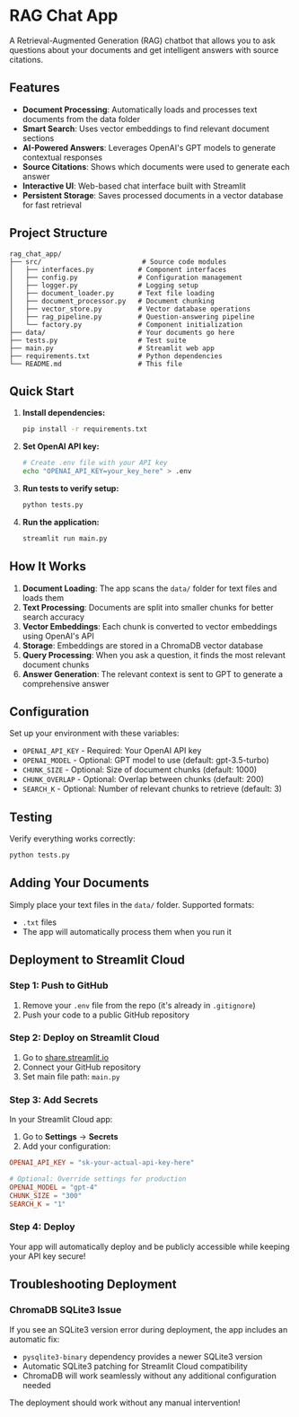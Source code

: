 # RAG Chat App

A Retrieval-Augmented Generation (RAG) chatbot that allows you to ask questions about your documents and get intelligent answers with source citations.

## Features
- **Document Processing**: Automatically loads and processes text documents from the data folder
- **Smart Search**: Uses vector embeddings to find relevant document sections
- **AI-Powered Answers**: Leverages OpenAI's GPT models to generate contextual responses
- **Source Citations**: Shows which documents were used to generate each answer
- **Interactive UI**: Web-based chat interface built with Streamlit
- **Persistent Storage**: Saves processed documents in a vector database for fast retrieval

## Project Structure

```
rag_chat_app/
├── src/                         # Source code modules
│   ├── interfaces.py           # Component interfaces
│   ├── config.py               # Configuration management
│   ├── logger.py               # Logging setup
│   ├── document_loader.py      # Text file loading
│   ├── document_processor.py   # Document chunking
│   ├── vector_store.py         # Vector database operations
│   ├── rag_pipeline.py         # Question-answering pipeline
│   └── factory.py              # Component initialization
├── data/                       # Your documents go here
├── tests.py                    # Test suite
├── main.py                     # Streamlit web app
├── requirements.txt            # Python dependencies
└── README.md                   # This file
```

## Quick Start

1. **Install dependencies:**
   ```bash
   pip install -r requirements.txt
   ```

2. **Set OpenAI API key:**
   ```bash
   # Create .env file with your API key
   echo "OPENAI_API_KEY=your_key_here" > .env
   ```

3. **Run tests to verify setup:**
   ```bash
   python tests.py
   ```

4. **Run the application:**
   ```bash
   streamlit run main.py
   ```

## How It Works

1. **Document Loading**: The app scans the `data/` folder for text files and loads them
2. **Text Processing**: Documents are split into smaller chunks for better search accuracy
3. **Vector Embeddings**: Each chunk is converted to vector embeddings using OpenAI's API
4. **Storage**: Embeddings are stored in a ChromaDB vector database
5. **Query Processing**: When you ask a question, it finds the most relevant document chunks
6. **Answer Generation**: The relevant context is sent to GPT to generate a comprehensive answer

## Configuration

Set up your environment with these variables:

- `OPENAI_API_KEY` - Required: Your OpenAI API key
- `OPENAI_MODEL` - Optional: GPT model to use (default: gpt-3.5-turbo)
- `CHUNK_SIZE` - Optional: Size of document chunks (default: 1000)
- `CHUNK_OVERLAP` - Optional: Overlap between chunks (default: 200)
- `SEARCH_K` - Optional: Number of relevant chunks to retrieve (default: 3)

## Testing

Verify everything works correctly:
```bash
python tests.py
```

## Adding Your Documents

Simply place your text files in the `data/` folder. Supported formats:
- `.txt` files
- The app will automatically process them when you run it

## Deployment to Streamlit Cloud

### Step 1: Push to GitHub
1. Remove your `.env` file from the repo (it's already in `.gitignore`)
2. Push your code to a public GitHub repository

### Step 2: Deploy on Streamlit Cloud
1. Go to [share.streamlit.io](https://share.streamlit.io)
2. Connect your GitHub repository
3. Set main file path: `main.py`

### Step 3: Add Secrets
In your Streamlit Cloud app:
1. Go to **Settings** → **Secrets**
2. Add your configuration:
```toml
OPENAI_API_KEY = "sk-your-actual-api-key-here"

# Optional: Override settings for production
OPENAI_MODEL = "gpt-4"
CHUNK_SIZE = "300"
SEARCH_K = "1"
```

### Step 4: Deploy
Your app will automatically deploy and be publicly accessible while keeping your API key secure!

## Troubleshooting Deployment

### ChromaDB SQLite3 Issue
If you see an SQLite3 version error during deployment, the app includes an automatic fix:
- `pysqlite3-binary` dependency provides a newer SQLite3 version
- Automatic SQLite3 patching for Streamlit Cloud compatibility
- ChromaDB will work seamlessly without any additional configuration needed

The deployment should work without any manual intervention!
